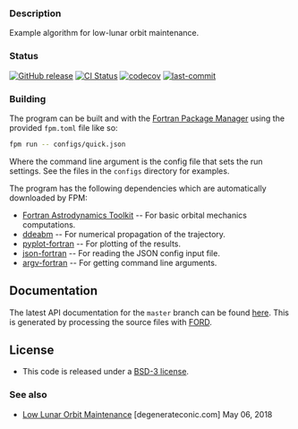 ### Description

Example algorithm for low-lunar orbit maintenance.

### Status
[![GitHub release](https://img.shields.io/github/release/jacobwilliams/LOM.svg)](https://github.com/jacobwilliams/LOM/releases/latest)
[![CI Status](https://github.com/jacobwilliams/LOM/actions/workflows/CI.yml/badge.svg)](https://github.com/jacobwilliams/LOM/actions)
[![codecov](https://codecov.io/gh/jacobwilliams/LOM/branch/master/graph/badge.svg)](https://codecov.io/gh/jacobwilliams/LOM)
[![last-commit](https://img.shields.io/github/last-commit/jacobwilliams/LOM)](https://github.com/jacobwilliams/LOM/commits/master)

### Building

The program can be built and with the [Fortran Package Manager](https://github.com/fortran-lang/fpm) using the provided `fpm.toml` file like so:

```bash
fpm run -- configs/quick.json
```

Where the command line argument is the config file that sets the run settings. See the files in the `configs` directory for examples.

The program has the following dependencies which are automatically downloaded by FPM:
* [Fortran Astrodynamics Toolkit](https://github.com/jacobwilliams/Fortran-Astrodynamics-Toolkit) -- For basic orbital mechanics computations.
* [ddeabm](https://github.com/jacobwilliams/ddeabm) -- For numerical propagation of the trajectory.
* [pyplot-fortran](https://github.com/jacobwilliams/pyplot-fortran) -- For plotting of the results.
* [json-fortran](https://github.com/jacobwilliams/json-fortran) -- For reading the JSON config input file.
* [argv-fortran](https://github.com/jacobwilliams/argv-fortran) -- For getting command line arguments.

## Documentation

The latest API documentation for the `master` branch can be found [here](https://jacobwilliams.github.io/LOM/). This is generated by processing the source files with [FORD](https://github.com/Fortran-FOSS-Programmers/ford).

## License

* This code is released under a [BSD-3 license](https://raw.githubusercontent.com/jacobwilliams/LOM/master/LICENSE.txt).

### See also

 * [Low Lunar Orbit Maintenance](https://degenerateconic.com/low-lunar-orbit-maintenance.html) [degenerateconic.com] May 06, 2018
